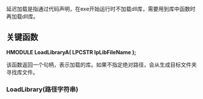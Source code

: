 延迟加载是指通过代码声明，在exe开始运行时不加载dll库，需要用到库中函数时再加载dll库。

## 关键函数
**HMODULE LoadLibraryA(
  LPCSTR lpLibFileName
);**

该函数返回一个句柄，表示加载的库。如果不指定绝对路径，会从生成目标文件夹寻找库文件。

### LoadLibrary(路径字符串)
